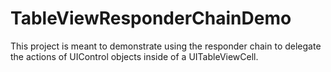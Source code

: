 # TableViewResponderChainDemo
This project is meant to demonstrate using the responder chain to delegate the actions of UIControl objects inside of a UITableViewCell.
